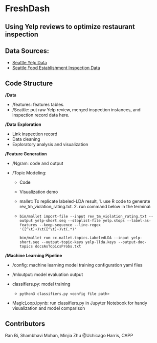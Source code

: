 # FreshDash 

## **Using Yelp reviews to optimize restaurant inspection** 




## Data Sources:
- [Seattle Yelp Data](http://cs.stonybrook.edu/~junkang/hygiene)
- [Seattle Food Establishment Inspection Data](https://data.kingcounty.gov/Health-Wellness/Food-Establishment-Inspection-Data/f29f-zza5)

## Code Structure

**/Data**
- /features: features tables.
- /Seattle: put raw Yelp review, merged inspection instances, and inspection record data here.

**/Data Exploration**
- Link inspection record
- Data cleaning
- Exploratory analysis and visualization

**/Feature Generation**

* /Ngram: code and output

* /Topic Modeling: 

  * Code 

  * Visualization demo

  * mallet: To replicate labeled-LDA result, 1. use R code to generate rev_tm_violation_rating.txt. 2. run command below in the terminal:

  * ```
    bin/mallet import-file --input rev_tm_violation_rating.txt --output yelp-short.seq --stoplist-file yelp.stops --label-as-features --keep-sequence --line-regex '([^\t]+)\t([^\t]+)\t(.*)'
    
    bin/mallet run cc.mallet.topics.LabeledLDA --input yelp-short.seq --output-topic-keys yelp-llda.keys --output-doc-topics docsAsTopicsProbs.txt
    ```

    

**/Machine Learning Pipeline**

* /config: machine learning model training configuration yaml files

* /mloutput: model evaluation output

* classifiers.py: model training

  * ```
    python3 classifiers.py <config file path>
    ```

* MagicLoop.ipynb: run classifiers.py in Jupyter Notebook for handy visualization and model comparison

## Contributors

Ran Bi,
Shambhavi Mohan,
Minjia Zhu
@Uchicago Harris, CAPP